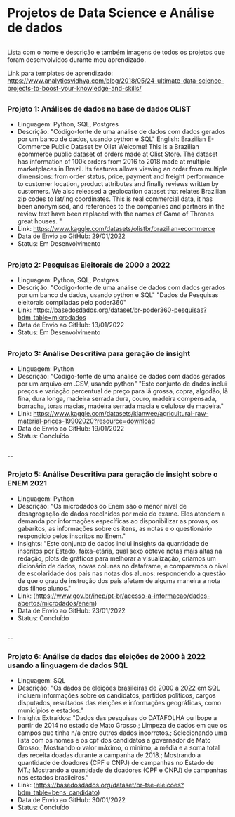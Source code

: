 # Projetos de Data Science e Análise de dados

##
Lista com o nome e descrição e também imagens de todos os projetos que foram desenvolvidos durante meu aprendizado.

Link para templates de aprendizado: https://www.analyticsvidhya.com/blog/2018/05/24-ultimate-data-science-projects-to-boost-your-knowledge-and-skills/

##
### Projeto 1: Análises de dados na base de dados OLIST
- Linguagem: Python, SQL, Postgres
- Descrição: "Código-fonte de uma análise de dados com dados gerados por um banco de dados, usando python e SQL"
  English: Brazilian E-Commerce Public Dataset by Olist
	Welcome! This is a Brazilian ecommerce public dataset of orders made at Olist Store. 
	The dataset has information of 100k orders from 2016 to 2018 made at multiple marketplaces in Brazil. 
	Its features allows viewing an order from multiple dimensions: from order status, price, payment and freight performance to customer location, product attributes and   finally reviews written by customers.
	We also released a geolocation dataset that relates Brazilian zip codes to lat/lng coordinates.
	This is real commercial data, it has been anonymised, and references to the companies and partners in the review text have been replaced with the names of Game of Thrones great houses.
"
- Link: https://www.kaggle.com/datasets/olistbr/brazilian-ecommerce
- Data de Envio ao GitHub: 29/01/2022
- Status: Em Desenvolvimento
 
##

### Projeto 2: Pesquisas Eleitorais de 2000 a 2022
- Linguagem: Python, SQL, Postgres
- Descrição: "Código-fonte de uma análise de dados com dados gerados por um banco de dados, usando python e SQL"
  "Dados de Pesquisas eleitorais compiladas pelo poder360"
- Link: https://basedosdados.org/dataset/br-poder360-pesquisas?bdm_table=microdados
- Data de Envio ao GitHub: 13/01/2022
- Status: Em Desenvolvimento

##

### Projeto 3: Análise Descritiva para geração de insight
- Linguagem: Python
- Descrição: "Código-fonte de uma análise de dados com dados gerados por um arquivo em .CSV, usando python"
  "Este conjunto de dados inclui preços e variação percentual de preço para lã grossa, copra, algodão, lã fina, dura longa, madeira serrada dura, couro, madeira compensada, borracha, toras macias, madeira serrada macia e celulose de madeira."
- Link: https://www.kaggle.com/datasets/kianwee/agricultural-raw-material-prices-19902020?resource=download
- Data de Envio ao GitHub: 19/01/2022
- Status: Concluído

##

--


### Projeto 5: Análise Descritiva para geração de insight sobre o ENEM 2021
- Linguagem: Python
- Descrição: "Os microdados do Enem são o menor nível de desagregação de dados recolhidos por meio do exame. Eles atendem a demanda por informações específicas ao disponibilizar as provas, os gabaritos, as informações sobre os itens, as notas e o questionário respondido pelos inscritos no Enem."
- Insights: "Este conjunto de dados inclui insights da quantidade de inscritos por Estado, faixa-etária, qual sexo obteve notas mais altas na redação, plots de gráficos para melhorar a visualização, criamos um dicionário de dados, novas colunas no dataframe, e comparamos o nivel de escolaridade dos pais nas notas dos alunos: respondendo a questão de que o grau de instrução dos pais afetam de alguma maneira a nota dos filhos alunos."
- Link: (https://www.gov.br/inep/pt-br/acesso-a-informacao/dados-abertos/microdados/enem)
- Data de Envio ao GitHub: 23/01/2022
- Status: Concluído

##

--

### Projeto 6: Análise de dados das eleições de 2000 à 2022 usando a linguagem de dados SQL
- Linguagem: SQL
- Descrição: "Os dados de eleições brasileiras de 2000 a 2022 em SQL incluem informações sobre os candidatos, partidos políticos, cargos disputados, resultados das eleições e informações geográficas, como municípios e estados."
- Insights Extraídos: "Dados das pesquisas do DATAFOLHA ou Ibope a partir de 2014 no estado de Mato Grosso.; Limpeza de dados em que os campos que tinha n/a entre outros dados incorretos.; Selecionando uma lista com os nomes e os cpf dos candidatos a governador de Mato Grosso.; Mostrando o valor máximo, o minimo, a média e a soma total das receita doadas durante a campanha de 2018.; Mostrando a quantidade de doadores (CPF e CNPJ) de campanhas no Estado de MT.; Mostrando a quantidade de doadores (CPF e CNPJ) de campanhas nos estados brasileiros."
- Link: (https://basedosdados.org/dataset/br-tse-eleicoes?bdm_table=bens_candidato)
- Data de Envio ao GitHub: 30/01/2022
- Status: Concluído